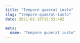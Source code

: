 ```yaml
---
title: "Tempore quaerat iusto"
slug: "tempore-quaerat-iusto"
date: 2021-02-15T15:52:48Z

meta:
  name: "Tempore quaerat iusto"
---
```


